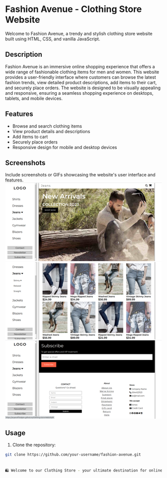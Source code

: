 # Fashion Avenue - Clothing Store Website

Welcome to Fashion Avenue, a trendy and stylish clothing store website built using HTML, CSS, and vanilla JavaScript.

## Description

Fashion Avenue is an immersive online shopping experience that offers a wide range of fashionable clothing items for men and women. This website provides a user-friendly interface where customers can browse the latest fashion trends, view detailed product descriptions, add items to their cart, and securely place orders. The website is designed to be visually appealing and responsive, ensuring a seamless shopping experience on desktops, tablets, and mobile devices.

## Features

- Browse and search clothing items
- View product details and descriptions
- Add items to cart
- Securely place orders
- Responsive design for mobile and desktop devices

## Screenshots

Include screenshots or GIFs showcasing the website's user interface and features.
![Header of Website](header.png)
![Header of Website](card-section.png)
![Header of Website](footer-section.png)


## Usage

1. Clone the repository:

```bash
git clone https://github.com/your-username/fashion-avenue.git


🛍️ Welcome to our Clothing Store - your ultimate destination for online shopping and fashion inspiration! Our stylish clothing website is meticulously crafted using HTML, CSS, and the art of web development. Experience the thrill of browsing through a vast collection of trendy apparel, hand-picked for fashion enthusiasts like you. With a responsive design, our website ensures a seamless and visually captivating experience across all devices. Whether you're a clothing retailer or a fashion-forward individual, this project serves as the perfect foundation to showcase your passion for style. Embark on this exciting web development project and create your very own virtual clothing boutique. Let's make a fashionable mark on the digital runway together! 💃👗👔
